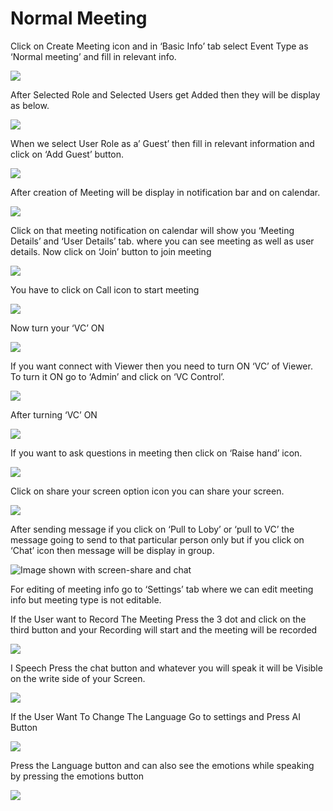 # Normal Meeting

Click on Create Meeting icon and in ‘Basic Info’ tab select Event Type as ‘Normal meeting’ and fill in relevant info.

![](../../.gitbook/assets/11.png)

After Selected Role and Selected Users get Added then they will be display as below.

![](../../.gitbook/assets/12.png)

When we select User Role as a’ Guest’ then fill in relevant information and click on ‘Add Guest’ button.

![](../../.gitbook/assets/13.png)

After creation of Meeting will be display in notification bar and on calendar.

![](../../.gitbook/assets/14.png)

Click on that meeting notification on calendar will show you ‘Meeting Details’ and ‘User Details’ tab. where you can see meeting as well as user details. Now click on ‘Join’ button to join meeting

![](../../.gitbook/assets/image%20%28143%29.png)

You have to click on Call icon to start meeting

![](../../.gitbook/assets/image%20%28168%29.png)

Now turn your ‘VC’ ON

![](../../.gitbook/assets/image%20%28117%29.png)

If you want connect with Viewer then you need to turn ON ‘VC’ of Viewer. To turn it ON go to ‘Admin’ and click on ‘VC Control’.

![](../../.gitbook/assets/image%20%28226%29.png)

After turning ‘VC’ ON

![](../../.gitbook/assets/image%20%28120%29.png)

If you want to ask questions in meeting then click on ‘Raise hand’ icon.

![](../../.gitbook/assets/image%20%28250%29.png)

Click on share your screen option icon you can share your screen.

![](../../.gitbook/assets/popup_ss.png)

After sending message if you click on ‘Pull to Loby’ or ‘pull to VC’ the message going to send to that particular person only but if you click on ‘Chat’ icon then message will be display in group.

![Image shown with screen-share and chat](../../.gitbook/assets/image%20%28195%29.png)

For editing of meeting info go to ‘Settings’ tab where we can edit meeting info but meeting type is not editable.

If the User want to Record The Meeting Press the 3 dot and click on the third button and your Recording will start and the meeting will be recorded

![](../../.gitbook/assets/image%20%2892%29.png)

I Speech Press the chat button and whatever you will speak it will be Visible on the write side of your Screen.

![](../../.gitbook/assets/image%20%28289%29.png)

If the User Want To Change The Language Go to settings and Press AI Button

![](../../.gitbook/assets/image%20%28121%29.png)

Press the Language button and can also see the emotions while speaking by pressing the emotions button  
  


![](../../.gitbook/assets/image%20%2826%29.png)



